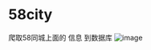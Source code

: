 # 58city
爬取58同城上面的 信息 到数据库
![image](https://github.com/zxb5102/58city/blob/master/effect/effect.png)
